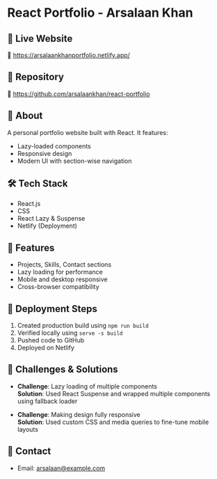 # React Portfolio - Arsalaan Khan

## 🚀 Live Website
🔗 https://arsalaankhanportfolio.netlify.app/

## 📁 Repository
🔗 https://github.com/arsalaankhan/react-portfolio

## 📄 About
A personal portfolio website built with React. It features:
- Lazy-loaded components
- Responsive design
- Modern UI with section-wise navigation

## 🛠️ Tech Stack
- React.js
- CSS
- React Lazy & Suspense
- Netlify (Deployment)

## 🧪 Features
- Projects, Skills, Contact sections
- Lazy loading for performance
- Mobile and desktop responsive
- Cross-browser compatibility

## 🧩 Deployment Steps
1. Created production build using `npm run build`
2. Verified locally using `serve -s build`
3. Pushed code to GitHub
4. Deployed on Netlify

## 💬 Challenges & Solutions
- **Challenge**: Lazy loading of multiple components  
  **Solution**: Used React Suspense and wrapped multiple components using fallback loader

- **Challenge**: Making design fully responsive  
  **Solution**: Used custom CSS and media queries to fine-tune mobile layouts

## 📱 Contact
- Email: arsalaan@example.com
